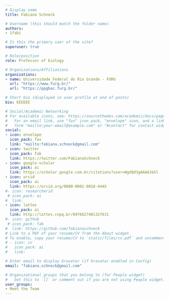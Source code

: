 ```yaml
---
# Display name
title: Fabiana Schneck

# Username (this should match the folder name)
authors:
- 1fabi

# Is this the primary user of the site?
superuser: true

# Role/position
role: Professor of Ecology 

# Organizations/Affiliations
organizations:
- name: Universidade Federal do Rio Grande - FURG
  url: "https://www.furg.br/"
  url: "https://ppgbac.furg.br/"

# Short bio (displayed in user profile at end of posts)
bio: EEEEEE

# Social/Academic Networking
# For available icons, see: https://sourcethemes.com/academic/docs/page-builder/#icons
#   For an email link, use "fas" icon pack, "envelope" icon, and a link in the
#   form "mailto:your-email@example.com" or "#contact" for contact widget.
social:
- icon: envelope
  icon_pack: fas
  link: "mailto:fabiana.schneck@gmail.com"
- icon: twitter
  icon_pack: fab
  link: https://twitter.com/FabianaSchneck
- icon: google-scholar
  icon_pack: ai
  link: https://scholar.google.com.br/citations?user=WgdQd3gAAAAJ&hl
- icon: orcid
  icon_pack: ai
  link: https://orcid.org/0000-0002-0018-444X
#- icon: researcherid
 # icon_pack: ai
#  link: 
- icon: lattes
  icon_pack: ai
  link: http://lattes.cnpq.br/0976627401327631
#- icon: github
 # icon_pack: fab
#  link: https://github.com/fabianaschneck
# Link to a PDF of your resume/CV from the About widget.
# To enable, copy your resume/CV to `static/files/cv.pdf` and uncomment the lines below.
# - icon: cv
#   icon_pack: ai
#   link: 

# Enter email to display Gravatar (if Gravatar enabled in Config)
email: "fabiana.schneck@gmail.com"

# Organizational groups that you belong to (for People widget)
#   Set this to `[]` or comment out if you are not using People widget.
user_groups:
- Meet the Team
---
```

